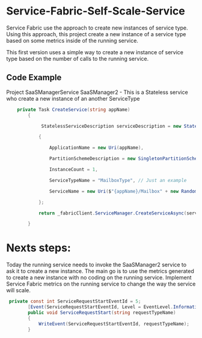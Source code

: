 # Service-Fabric-Self-Scale-Service
Service Fabric use the approach to create new instances of service type. Using this approach, this project create a new instance of a service type based on some metrics inside of the running service. 

This first version uses a simple way to create a new instance of service type based on the number of calls to the running service. 

## Code Example
Project
    SaaSManagerService
        SaaSManager2
            - This is a Stateless service who create a new instance of an another ServiceType 


```C#
    private Task CreateService(string appName)
        {

             StatelessServiceDescription serviceDescription = new StatelessServiceDescription()

            {

                ApplicationName = new Uri(appName),

                PartitionSchemeDescription = new SingletonPartitionSchemeDescription(),

                InstanceCount = 1,

                ServiceTypeName = "MailboxType", // Just an example

                ServiceName = new Uri($"{appName}/Mailbox" + new Random(7).Next(100).ToString() ) // Improve the method to generate the service name. 

            };

            return _fabricClient.ServiceManager.CreateServiceAsync(serviceDescription);

        }
```
 

# Nexts steps: 
Today the running service needs to invoke the SaaSManager2 service to ask it to create a new instance. The main go is to use the metrics generated to create a new instance with no coding on the running service. Implement Service Fabric metrics on the running service to change the way the service will scale.

```C#
 private const int ServiceRequestStartEventId = 5;
        [Event(ServiceRequestStartEventId, Level = EventLevel.Informational, Message = "Service request '{0}' started", Keywords = Keywords.Requests)]
        public void ServiceRequestStart(string requestTypeName)
        {
            WriteEvent(ServiceRequestStartEventId, requestTypeName);
        }


```

